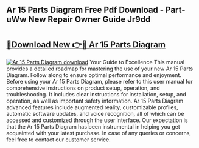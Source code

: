 ## Ar 15 Parts Diagram Free Pdf Download - Part-uWw New Repair Owner Guide Jr9dd

# <h2><a href="http://dfo7st.blite.top/?on=Ar+15+Parts+Diagram">🔗Download New 👉🔴 Ar 15 Parts Diagram</a></h2>

[![Ar 15 Parts Diagram download](https://i.imgur.com/lujVjoI.png)](http://dfo7st.blite.top/?on=Ar+15+Parts+Diagram)
Your Guide to Excellence This manual provides a detailed roadmap for mastering the use of your new Ar 15 Parts Diagram. Follow along to ensure optimal performance and enjoyment. Before using your Ar 15 Parts Diagram, please refer to this user manual for comprehensive instructions on product setup, operation, and troubleshooting. It includes clear instructions for installation, setup, and operation, as well as important safety information. Ar 15 Parts Diagram advanced features include augmented reality, customizable profiles, automatic software updates, and voice recognition, all of which can be accessed and customized through the user interface. Our expectation is that the Ar 15 Parts Diagram has been instrumental in helping you get acquainted with your latest purchase. In case of any queries or concerns, feel free to contact our customer service.
